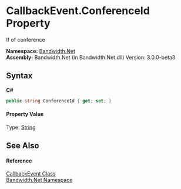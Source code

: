 ﻿# CallbackEvent.ConferenceId Property 
 

If of conference

**Namespace:**&nbsp;<a href ="N_Bandwidth_Net.md">Bandwidth.Net</a><br />**Assembly:**&nbsp;Bandwidth.Net (in Bandwidth.Net.dll) Version: 3.0.0-beta3

## Syntax

**C#**<br />
``` C#
public string ConferenceId { get; set; }
```


#### Property Value
Type: <a href="http://msdn2.microsoft.com/en-us/library/s1wwdcbf" target="_blank">String</a>

## See Also


#### Reference
<a href ="T_Bandwidth_Net_CallbackEvent.md">CallbackEvent Class</a><br /><a href ="N_Bandwidth_Net.md">Bandwidth.Net Namespace</a><br />